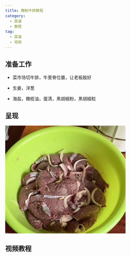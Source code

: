 ```yaml
---
title: 腌制牛排教程
category:
  - 菜谱
  - 教程
tag:
  - 菜谱
  - 视频
---
```


## 准备工作

- 菜市场切牛排，牛里脊位置，让老板敲好

- 生姜，洋葱

- 海盐，橄榄油，蛋清，黑胡椒粉，黑胡椒粒

## 呈现

![牛排](/assets/images/cook/steak_pickling.jpg)

## 视频教程

<VideoPlayer src="/video/cook/steak_pickling.mp4" />
